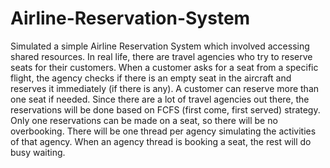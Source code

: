 # Airline-Reservation-System
Simulated a simple Airline Reservation System which involved accessing shared resources. 
In real life, there are travel agencies who try to reserve seats for their customers. 
When a customer asks for a seat from a specific flight, the agency checks if there is an empty seat in the aircraft and reserves it immediately (if there is any). 
A customer can reserve more than one seat if needed. 
Since there are a lot of travel agencies out there, the reservations will be done based on FCFS (first come, first served) strategy. 
Only one reservations can be made on a seat, so there will be no overbooking. 
There will be one thread per agency simulating the activities of that agency. 
When an agency thread is booking a seat, the rest will do busy waiting.
